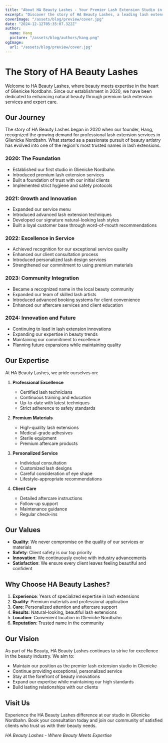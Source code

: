 ```yaml
---
title: "About HA Beauty Lashes - Your Premier Lash Extension Studio in Glienicke"
excerpt: "Discover the story of HA Beauty Lashes, a leading lash extension studio in Glienicke Nordbahn since 2020, offering premium beauty services and expert care."
coverImage: "/assets/blog/preview/cover.jpg"
date: "2024-12-12T05:35:07.322Z"
author:
  name: Hang
  picture: "/assets/blog/authors/hang.png"
ogImage:
  url: "/assets/blog/preview/cover.jpg"
---
```


# The Story of HA Beauty Lashes

Welcome to HA Beauty Lashes, where beauty meets expertise in the heart of Glienicke Nordbahn. Since our establishment in 2020, we have been dedicated to enhancing natural beauty through premium lash extension services and expert care.

## Our Journey

The story of HA Beauty Lashes began in 2020 when our founder, Hang, recognized the growing demand for professional lash extension services in Glienicke Nordbahn. What started as a passionate pursuit of beauty artistry has evolved into one of the region's most trusted names in lash extensions.

### 2020: The Foundation
- Established our first studio in Glienicke Nordbahn
- Introduced premium lash extension services
- Built a foundation of trust with our initial clients
- Implemented strict hygiene and safety protocols

### 2021: Growth and Innovation
- Expanded our service menu
- Introduced advanced lash extension techniques
- Developed our signature natural-looking lash styles
- Built a loyal customer base through word-of-mouth recommendations

### 2022: Excellence in Service
- Achieved recognition for our exceptional service quality
- Enhanced our client consultation process
- Introduced personalized lash design services
- Strengthened our commitment to using premium materials

### 2023: Community Integration
- Became a recognized name in the local beauty community
- Expanded our team of skilled lash artists
- Introduced advanced booking systems for client convenience
- Enhanced our aftercare services and client education

### 2024: Innovation and Future
- Continuing to lead in lash extension innovations
- Expanding our expertise in beauty trends
- Maintaining our commitment to excellence
- Planning future expansions while maintaining quality

## Our Expertise

At HA Beauty Lashes, we pride ourselves on:

1. **Professional Excellence**
   - Certified lash technicians
   - Continuous training and education
   - Up-to-date with latest techniques
   - Strict adherence to safety standards

2. **Premium Materials**
   - High-quality lash extensions
   - Medical-grade adhesives
   - Sterile equipment
   - Premium aftercare products

3. **Personalized Service**
   - Individual consultation
   - Customized lash designs
   - Careful consideration of eye shape
   - Lifestyle-appropriate recommendations

4. **Client Care**
   - Detailed aftercare instructions
   - Follow-up support
   - Maintenance guidance
   - Regular check-ins

## Our Values

- **Quality**: We never compromise on the quality of our services or materials
- **Safety**: Client safety is our top priority
- **Innovation**: We continuously evolve with industry advancements
- **Satisfaction**: We ensure every client leaves feeling beautiful and confident

## Why Choose HA Beauty Lashes?

1. **Experience**: Years of specialized expertise in lash extensions
2. **Quality**: Premium materials and professional application
3. **Care**: Personalized attention and aftercare support
4. **Results**: Natural-looking, beautiful lash extensions
5. **Location**: Convenient location in Glienicke Nordbahn
6. **Reputation**: Trusted name in the community

## Our Vision

As part of Ha Beauty, HA Beauty Lashes continues to strive for excellence in the beauty industry. We aim to:

- Maintain our position as the premier lash extension studio in Glienicke
- Continue providing exceptional, personalized service
- Stay at the forefront of beauty innovations
- Expand our expertise while maintaining our high standards
- Build lasting relationships with our clients

## Visit Us

Experience the HA Beauty Lashes difference at our studio in Glienicke Nordbahn. Book your consultation today and join our community of satisfied clients who trust us with their beauty needs.

*HA Beauty Lashes - Where Beauty Meets Expertise* 